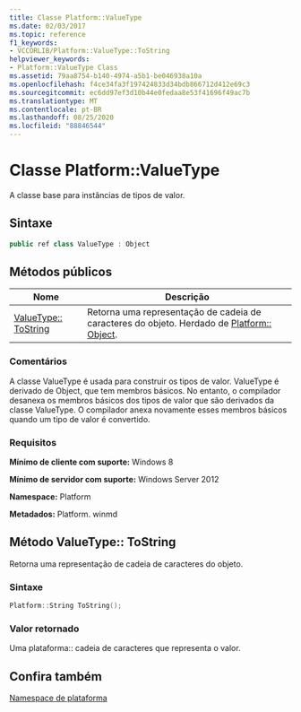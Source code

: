```yaml
---
title: Classe Platform::ValueType
ms.date: 02/03/2017
ms.topic: reference
f1_keywords:
- VCCORLIB/Platform::ValueType::ToString
helpviewer_keywords:
- Platform::ValueType Class
ms.assetid: 79aa8754-b140-4974-a5b1-be046938a10a
ms.openlocfilehash: f4ce34fa3f197424833d34bdb866712d412e69c3
ms.sourcegitcommit: ec6dd97ef3d10b44e0fedaa8e53f41696f49ac7b
ms.translationtype: MT
ms.contentlocale: pt-BR
ms.lasthandoff: 08/25/2020
ms.locfileid: "88846544"
---
```

# <a name="platformvaluetype-class"></a>Classe Platform::ValueType

A classe base para instâncias de tipos de valor.

## <a name="syntax"></a>Sintaxe

```cpp
public ref class ValueType : Object
```

## <a name="public-methods"></a>Métodos públicos

| Nome | Descrição |
|--|--|
| [ValueType:: ToString](#tostring) | Retorna uma representação de cadeia de caracteres do objeto. Herdado de [Platform:: Object](../cppcx/platform-object-class.md). |

### <a name="remarks"></a>Comentários

A classe ValueType é usada para construir os tipos de valor. ValueType é derivado de Object, que tem membros básicos. No entanto, o compilador desanexa os membros básicos dos tipos de valor que são derivados da classe ValueType. O compilador anexa novamente esses membros básicos quando um tipo de valor é convertido.

### <a name="requirements"></a>Requisitos

**Mínimo de cliente com suporte:** Windows 8

**Mínimo de servidor com suporte:** Windows Server 2012

**Namespace:** Platform

**Metadados:** Platform. winmd

## <a name="valuetypetostring-method"></a><a name="tostring"></a> Método ValueType:: ToString

Retorna uma representação de cadeia de caracteres do objeto.

### <a name="syntax"></a>Sintaxe

```cpp
Platform::String ToString();
```

### <a name="return-value"></a>Valor retornado

Uma plataforma:: cadeia de caracteres que representa o valor.

## <a name="see-also"></a>Confira também

[Namespace de plataforma](../cppcx/platform-namespace-c-cx.md)

